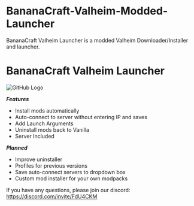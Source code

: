 # BananaCraft-Valheim-Modded-Launcher
BananaCraft Valheim Launcher is a modded Valheim Downloader/Installer and launcher.

# BananaCraft Valheim Launcher

![GitHub Logo](https://i.imgur.com/FsA2wc8.png)

***Features***
- Install mods automatically
- Auto-connect to server without entering IP and saves
- Add Launch Arguments
- Uninstall mods back to Vanilla
- Server Included

***Planned***
- Improve uninstaller
- Profiles for previous versions
- Save auto-connect servers to dropdown box
- Custom mod installer for your own modpacks

If you have any questions, please join our discord: https://discord.com/invite/FdU4CKM
